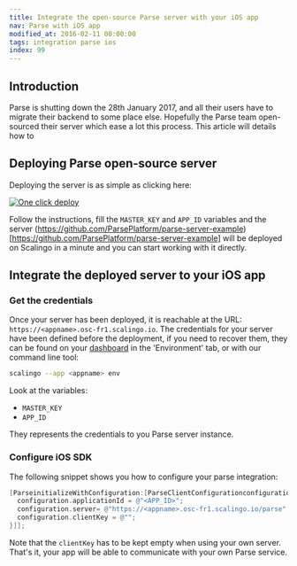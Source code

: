 ```yaml
---
title: Integrate the open-source Parse server with your iOS app
nav: Parse with iOS app
modified_at: 2016-02-11 00:00:00
tags: integration parse ios
index: 99
---
```


## Introduction

Parse is shutting down the 28th January 2017, and all their users have to
migrate their backend to some place else. Hopefully the Parse team open-sourced
their server which ease a lot this process. This article will details how to

## Deploying Parse open-source server

Deploying the server is as simple as clicking here:

[![One click
deploy](https://cdn.scalingo.com/deploy/button.svg)](https://dashboard.scalingo.com/deploy?source=https://github.com/ParsePlatform/parse-server-example)

Follow the instructions, fill the `MASTER_KEY` and `APP_ID` variables and the server
(https://github.com/ParsePlatform/parse-server-example)[https://github.com/ParsePlatform/parse-server-example]
will be deployed on Scalingo in a minute and you can start working with it directly.

## Integrate the deployed server to your iOS app

### Get the credentials

Once your server has been deployed, it is reachable at the URL:
`https://<appname>.osc-fr1.scalingo.io`. The credentials for your server have been
defined before the deployment, if you need to recover them, they can be found
on your [dashboard](https://dashboard.scalingo.com) in the 'Environment' tab, or with
our command line tool:

```bash
scalingo --app <appname> env
```

Look at the variables:

- `MASTER_KEY`
- `APP_ID`

They represents the credentials to you Parse server instance.

### Configure iOS SDK

The following snippet shows you how to configure your parse integration:

```objective-c
[ParseinitializeWithConfiguration:[ParseClientConfigurationconfigurationWithBlock:^(id<ParseMutableClientConfiguration> _Nonnull configuration) {
  configuration.applicationId = @"<APP_ID>";
  configuration.server= @"https://<appname>.osc-fr1.scalingo.io/parse";
  configuration.clientKey = @"";
}]];
```

Note that the `clientKey` has to be kept empty when using your own server. That's
it, your app will be able to communicate with your own Parse service.
